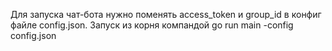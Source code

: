Для запуска чат-бота нужно поменять access_token и group_id в конфиг файле config.json. Запуск из корня компандой go run main -config config.json
